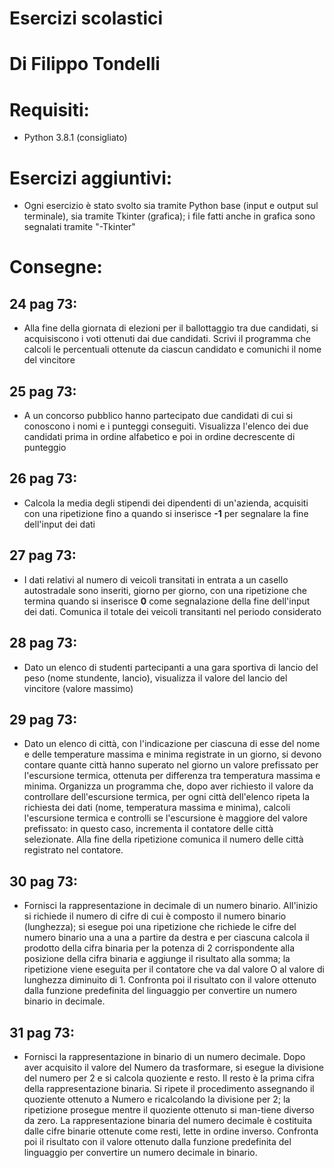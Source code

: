 # Esercizi scolastici
# Di Filippo Tondelli
# Requisiti:
- Python 3.8.1 (consigliato)

# Esercizi aggiuntivi:
- Ogni esercizio è stato svolto sia tramite Python base (input e output sul terminale), sia tramite Tkinter (grafica); i file fatti anche in grafica sono segnalati tramite "-Tkinter" 

# Consegne:
## 24 pag 73:
- Alla fine della giornata di elezioni per il ballottaggio tra due candidati, si acquisiscono i voti ottenuti dai due candidati. Scrivi il programma che calcoli le percentuali ottenute da ciascun candidato e comunichi il nome del vincitore
## 25 pag 73:
- A un concorso pubblico hanno partecipato due candidati di cui si conoscono i nomi e i punteggi conseguiti. Visualizza l'elenco dei due candidati prima in ordine alfabetico e poi in ordine decrescente di punteggio
## 26 pag 73:
- Calcola la media degli stipendi dei dipendenti di un'azienda, acquisiti con una ripetizione fino a quando si inserisce __-1__ per segnalare la fine dell'input dei dati

## 27 pag 73:
- I dati relativi al numero di veicoli transitati in entrata a un casello autostradale sono inseriti, giorno per giorno, con una ripetizione che termina quando si inserisce __0__ come segnalazione della fine dell'input dei dati. Comunica il totale dei veicoli transitanti nel periodo considerato

## 28 pag 73:
- Dato un elenco di studenti partecipanti a una gara sportiva di lancio del peso (nome stundente, lancio), visualizza il valore del lancio del vincitore (valore massimo)
## 29 pag 73:
- Dato un elenco di città, con l'indicazione per ciascuna di esse del nome e delle temperature massima e minima registrate in un giorno, si devono contare quante città hanno superato nel giorno un valore prefissato per l'escursione termica, ottenuta per differenza tra temperatura massima e minima. Organizza un programma che, dopo aver richiesto il valore da controllare dell'escursione termica, per ogni città dell'elenco ripeta la richiesta dei dati (nome, temperatura massima e minima), calcoli l'escursione termica e controlli se l'escursione è maggiore del valore prefissato: in questo caso, incrementa il contatore delle città selezionate. Alla fine della ripetizione comunica il numero delle città registrato nel contatore.
## 30 pag 73:
- Fornisci la rappresentazione in decimale di un numero binario. All'inizio si richiede il numero di cifre di cui è composto il numero binario (lunghezza); si esegue poi una ripetizione che richiede le cifre del numero binario una a una a partire da destra e per ciascuna calcola il prodotto della cifra binaria per la potenza di 2 corrispondente alla posizione della cifra binaria e aggiunge il risultato alla somma; la ripetizione viene eseguita per il contatore che va dal valore O al valore di lunghezza diminuito di 1. Confronta poi il risultato con il valore ottenuto dalla funzione predefinita del linguaggio per convertire un numero binario in decimale.

## 31 pag 73:
- Fornisci la rappresentazione in binario di un numero decimale. Dopo aver acquisito il valore del Numero da trasformare, si esegue la divisione del numero per 2 e si calcola quoziente e resto. Il resto è la prima cifra della rappresentazione binaria. Si ripete il procedimento assegnando il quoziente ottenuto a Numero e ricalcolando la divisione per 2; la ripetizione prosegue mentre il quoziente ottenuto si man-tiene diverso da zero. La rappresentazione binaria del numero decimale è costituita dalle cifre binarie ottenute come resti, lette in ordine inverso. Confronta poi il risultato con il valore ottenuto dalla funzione predefinita del linguaggio per convertire un numero decimale in binario.